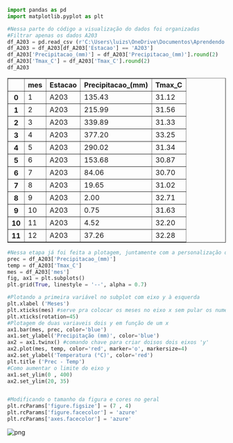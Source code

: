 ```python
import pandas as pd
import matplotlib.pyplot as plt
```


```python
#Nessa parte do código a visualização do dados foi organizadas
#Filtrar apenas os dados A203
df_A203 = pd.read_csv (r'C:\Users\luizs\OneDrive\Documentos\Aprendendo Python\aulinha luketa\concatenados_mensal.csv', sep =';', decimal = ',')
df_A203 = df_A203[df_A203['Estacao'] == 'A203']
df_A203['Precipitacao_(mm)'] = df_A203['Precipitacao_(mm)'].round(2)
df_A203['Tmax_C'] = df_A203['Tmax_C'].round(2)
df_A203
```




<div>
<style scoped>
    .dataframe tbody tr th:only-of-type {
        vertical-align: middle;
    }

    .dataframe tbody tr th {
        vertical-align: top;
    }

    .dataframe thead th {
        text-align: right;
    }
</style>
<table border="1" class="dataframe">
  <thead>
    <tr style="text-align: right;">
      <th></th>
      <th>mes</th>
      <th>Estacao</th>
      <th>Precipitacao_(mm)</th>
      <th>Tmax_C</th>
    </tr>
  </thead>
  <tbody>
    <tr>
      <th>0</th>
      <td>1</td>
      <td>A203</td>
      <td>135.43</td>
      <td>31.12</td>
    </tr>
    <tr>
      <th>1</th>
      <td>2</td>
      <td>A203</td>
      <td>215.99</td>
      <td>31.56</td>
    </tr>
    <tr>
      <th>2</th>
      <td>3</td>
      <td>A203</td>
      <td>339.89</td>
      <td>31.33</td>
    </tr>
    <tr>
      <th>3</th>
      <td>4</td>
      <td>A203</td>
      <td>377.20</td>
      <td>33.25</td>
    </tr>
    <tr>
      <th>4</th>
      <td>5</td>
      <td>A203</td>
      <td>290.02</td>
      <td>31.34</td>
    </tr>
    <tr>
      <th>5</th>
      <td>6</td>
      <td>A203</td>
      <td>153.68</td>
      <td>30.87</td>
    </tr>
    <tr>
      <th>6</th>
      <td>7</td>
      <td>A203</td>
      <td>84.06</td>
      <td>30.70</td>
    </tr>
    <tr>
      <th>7</th>
      <td>8</td>
      <td>A203</td>
      <td>19.65</td>
      <td>31.02</td>
    </tr>
    <tr>
      <th>8</th>
      <td>9</td>
      <td>A203</td>
      <td>2.00</td>
      <td>32.71</td>
    </tr>
    <tr>
      <th>9</th>
      <td>10</td>
      <td>A203</td>
      <td>0.75</td>
      <td>31.63</td>
    </tr>
    <tr>
      <th>10</th>
      <td>11</td>
      <td>A203</td>
      <td>4.52</td>
      <td>32.20</td>
    </tr>
    <tr>
      <th>11</th>
      <td>12</td>
      <td>A203</td>
      <td>37.26</td>
      <td>32.28</td>
    </tr>
  </tbody>
</table>
</div>




```python
#Nessa etapa já foi feita a plotagem, juntamente com a personalização do gráfico
prec = df_A203['Precipitacao_(mm)']
temp = df_A203['Tmax_C']
mes = df_A203['mes']
fig, ax1 = plt.subplots()
plt.grid(True, linestyle = '--', alpha = 0.7)

#Plotando a primeira variável no subplot com eixo y à esquerda
plt.xlabel ('Meses')
plt.xticks(mes) #serve pra colocar os meses no eixo x sem pular os numeros 
plt.xticks(rotation=45)
#Plotagem de duas variaveis dois y em função de um x
ax1.bar(mes, prec, color='blue')
ax1.set_ylabel('Precipitação (mm)', color='blue')
ax2 = ax1.twinx() #comando chave para criar doisos dois eixos 'y'
ax2.plot(mes, temp, color='red', marker='o', markersize=4)
ax2.set_ylabel('Temperatura (°C)', color='red')
plt.title ('Prec - Temp')
#Como aumentar o limite do eixo y
ax1.set_ylim(0 , 400)
ax2.set_ylim(20, 35)


#Modificando o tamanho da figura e cores no geral 
plt.rcParams['figure.figsize'] = (7 , 4)
plt.rcParams['figure.facecolor'] = 'azure'
plt.rcParams['axes.facecolor'] = 'azure'
```


    
![png](Gr%C3%A1fico%20com%20duas%20vari%C3%A1veis_files/Gr%C3%A1fico%20com%20duas%20vari%C3%A1veis_2_0.png)
    

